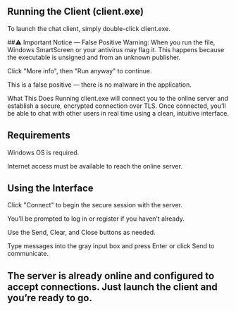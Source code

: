 ## Running the Client (client.exe)
To launch the chat client, simply double-click client.exe.

##⚠️ Important Notice — False Positive Warning:
When you run the file, Windows SmartScreen or your antivirus may flag it. This happens because the executable is unsigned and from an unknown publisher.

Click "More info", then "Run anyway" to continue.

This is a false positive — there is no malware in the application.

What This Does
Running client.exe will connect you to the online server and establish a secure, encrypted connection over TLS. Once connected, you’ll be able to chat with other users in real time using a clean, intuitive interface.

## Requirements
Windows OS is required.

Internet access must be available to reach the online server.

## Using the Interface
Click "Connect" to begin the secure session with the server.

You’ll be prompted to log in or register if you haven’t already.

Use the Send, Clear, and Close buttons as needed.

Type messages into the gray input box and press Enter or click Send to communicate.

## The server is already online and configured to accept connections. Just launch the client and you’re ready to go.
